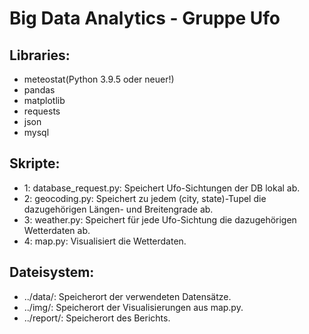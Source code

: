 # Big Data Analytics - Gruppe Ufo

## Libraries:
* meteostat(Python 3.9.5 oder neuer!)
* pandas
* matplotlib
* requests
* json
* mysql

## Skripte:
* 1: database_request.py: Speichert Ufo-Sichtungen der DB lokal ab.
* 2: geocoding.py: Speichert zu jedem (city, state)-Tupel die dazugehörigen Längen- und Breitengrade ab.
* 3: weather.py: Speichert für jede Ufo-Sichtung die dazugehörigen Wetterdaten ab.
* 4: map.py: Visualisiert die Wetterdaten.

## Dateisystem:
* ../data/: Speicherort der verwendeten Datensätze.
* ../img/: Speicherort der Visualisierungen aus map.py.
* ../report/: Speicherort des Berichts.